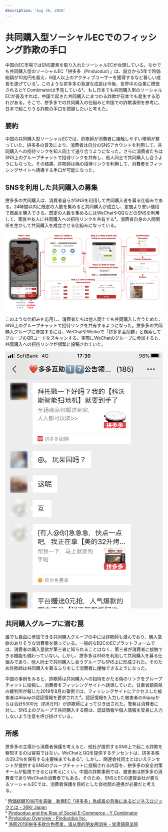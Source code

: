 ```yaml
---
description: 'Aug 26, 2020'
---
```


# 共同購入型ソーシャルECでのフィッシング詐欺の手口

中国のEC市場ではSNS要素を取り入れたソーシャルECが台頭している。なかでも共同購入型のソーシャルEC「拼多多（Pinduoduo）」は、設立から5年で時価総額が10兆円を超え、6億人以上のアクティブユーザーを獲得するなど著しい成長を遂げている¹。このような拼多多の急速な成長は今後、世界中の企業に模倣されるとY Combinatorは予見している²。もし日本でも共同購入型のソーシャルECが普及すれば、中国で起きた共同購入にまつわる詐欺が日本でも発生する恐れがある。そこで、拼多多での共同購入の仕組みと中国での詐欺事例を参考に、日本で起こりうる詐欺の手口を把握したいと考えた。

## 要約

中国の共同購入型ソーシャルECでは、詐欺師が消費者に接触しやすい環境が整っていた。拼多多の普及により、消費者は自分のSNSアカウントを利用して、共同購入への招待リンクを知人同士で送り合うようになった。さらに消費者たちはSNS上のグループチャットで招待リンクを共有し、他人同士で共同購入し合うようにもなった。その結果、詐欺師は偽の招待リンクを利用して、消費者をフィッシングサイトへ誘導する手口が可能になった。

## SNSを利用した共同購入の募集

拼多多の共同購入は、消費者自らがSNSを利用して共同購入者を募る仕組みである。24時間以内に既定の人数を集めると共同購入が成立し、定価より安い値段で商品を購入できる。既定の人数を集めるにはWeChatやQQなどのSNSを利用して、家族や友人に共同購入への招待リンクを共有する³。消費者自身の人間関係を生かして共同購入を成立させる仕組みになっている。

![&#x51FA;&#x5178;&#xFF1A;Pinduoduo Overview - Pinduoduo Inc.](../.gitbook/assets/pinduoduo.png)

このような仕組みを応用し、消費者たちは他人同士でも共同購入し合うためた、SNS上のグループチャットで招待リンクを共有するようになった。拼多多の共同購入グループに参加するには、WeChatやWeiboで「拼多多互助群」と検索してグループのQRコードをスキャンする。実際にWeChatのグループに参加すると、共同購入への招待リンクが頻繁に投稿されていた。

![](../.gitbook/assets/sp_wechat_group.png)

## 共同購入グループに潜む罠

誰でも自由に参加できる共同購入グループの中には詐欺師も潜んでおり、購入意欲のありそうな消費者を狙っている。一般的なB2CのECプラットフォームでは、消費者の購入意欲が第三者に知られることはなく、第三者が消費者に接触できる機能も備わっていない。しかし、拼多多はSNSを利用して共同購入を募る仕組みであり、他人同士で共同購入し合うグループもSNS上に形成された。そのため詐欺師は共同購入を募るふりをして消費者に接触できるようになった。

中国の事例をみると、詐欺師は共同購入への招待をかたる偽のリンクをグループチャットに投稿し、消費者をフィッシングサイトへ誘導していた。甘粛省鎮原県の裁判所が報じた2019年8月の事例では、フィッシングサイトにアクセスした被害者はAlipayの認証情報を要求された⁴。認証情報を入力した被害者のAlipayからは合計5300元（約8万円）が詐欺師によって引き出された。警察は消費者に対し、SNS上のグループで共同購入する際は、認証情報や個人情報を安易に入力しないよう注意を呼び掛けている。

## 所感

拼多多の立場から消費者保護を考えると、他社が提供するSNS上で起こる詐欺を察知するのは容易ではない。WeChatとQQを提供するテンセントは、拼多多株の29.2％を保有する主要株主でもある¹。しかし、関連会社同士とはいえテンセントが提供するSNSのグループチャットに投稿される内容を、拼多多の安全対策チームが監視できるとは考えにくい。中国の詐欺事例では、被害者は拼多多の消費者でありWeChatの消費者でもある。そのため、SNSとECの運営会社が異なるソーシャルECでは、消費者保護を目的とした会社間の連携が必要だと考える。



¹ [時価総額10兆円を突破　新興EC「拼多多」急成長の背後にあるビジネスロジックとは - 36Kr Japan](https://36kr.jp/80619/)  
² [Pinduoduo and the Rise of Social E-Commerce - Y Combinator](https://www.ycombinator.com/library/2z-pinduoduo-and-the-rise-of-social-e-commerce)  
³ [Pinduoduo Overview - Pinduoduo Inc.](https://pinduoduo.gcs-web.com/static-files/468b2c9f-9112-410d-84b3-2b22e07c7ee0)  
⁴ [净网2019\|拼多多砍价免费拿，请从我的朋友圈消失 - 甘肃镇原法院](https://mp.weixin.qq.com/s/qv6_WPzGGU5s9BF5xiVh7Q)

